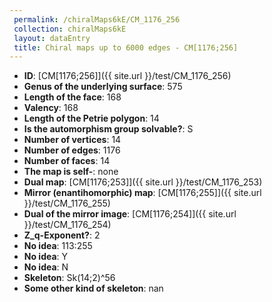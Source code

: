 ```yaml
--- 
 permalink: /chiralMaps6kE/CM_1176_256 
 collection: chiralMaps6kE
 layout: dataEntry
 title: Chiral maps up to 6000 edges - CM[1176;256]
---
```


- **ID**: [CM[1176;256]]({{ site.url }}/test/CM_1176_256)
- **Genus of the underlying surface**: 575
- **Length of the face**: 168
- **Valency**: 168
- **Length of the Petrie polygon**: 14
- **Is the automorphism group solvable?**: S
- **Number of vertices**: 14
- **Number of edges**: 1176
- **Number of faces**: 14
- **The map is self-**: none
- **Dual map**: [CM[1176;253]]({{ site.url }}/test/CM_1176_253)
- **Mirror (enantihomorphic) map**: [CM[1176;255]]({{ site.url }}/test/CM_1176_255)
- **Dual of the mirror image**: [CM[1176;254]]({{ site.url }}/test/CM_1176_254)
- **Z_q-Exponent?**: 2
- **No idea**:  113:255
- **No idea**: Y
- **No idea**: N
- **Skeleton**: Sk(14;2)^56
- **Some other kind of skeleton**: nan
